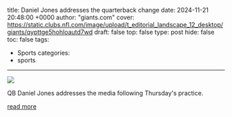 title: Daniel Jones addresses the quarterback change
date: 2024-11-21 20:48:00 +0000
author: "giants.com"
cover: https://static.clubs.nfl.com/image/upload/t_editorial_landscape_12_desktop/giants/qypttge5hohloautd7wd
draft: false
top: false
type: post
hide: false
toc: false
tags:
  - Sports
categories:
  - sports
---

![](https://static.clubs.nfl.com/image/upload/t_editorial_landscape_12_desktop/giants/qypttge5hohloautd7wd)

QB Daniel Jones addresses the media following Thursday's practice.

[read more](https://www.giants.com/video/daniel-jones-addresses-the-quarterback-change)
